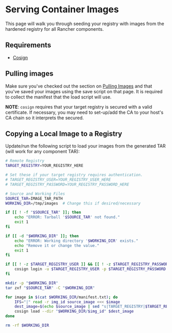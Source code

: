 # Serving Container Images

This page will walk you through seeding your registry with images from the hardened registry for all Rancher components.

## Requirements

* [Cosign](https://docs.sigstore.dev/cosign/installation/)

## Pulling images

Make sure you've checked out the section on [Pulling Images](5-pulling-images.md) and that you've saved your images using the save script on that page. It is required to collect the manifest that the load script will use.

**NOTE**: `cosign` requires that your target registry is secured with a valid certificate. If necessary, you may need to set-up/add the CA to your host's CA chain so it interprets the secured.

## Copying a Local Image to a Registry

Update/run the following script to load your images from the generated TAR (will work for any component TAR):

```bash
# Remote Registry
TARGET_REGISTRY=YOUR_REGISTRY_HERE

# Set these if your target registry requires authentication.
# TARGET_REGISTRY_USER=YOUR_REGISTRY_USER_HERE
# TARGET_REGISTRY_PASSWORD=YOUR_REGISTRY_PASSWORD_HERE

# Source and Working Files
SOURCE_TAR=IMAGE_TAR_PATH
WORKING_DIR=/tmp/images  # Change this if desired/necessary

if [[ ! -f "$SOURCE_TAR" ]]; then
    echo "ERROR: Tarball '$SOURCE_TAR' not found."
    exit 1
fi

if [[ -d "$WORKING_DIR" ]]; then
    echo "ERROR: Working directory '$WORKING_DIR' exists."
    echo "Remove it or change the value."
    exit 1
fi

if [[ ! -z $TARGET_REGISTRY_USER ]] && [[ ! -z $TARGET_REGISTRY_PASSWORD ]]; then
    cosign login -u $TARGET_REGISTRY_USER -p $TARGET_REGISTRY_PASSWORD $TARGET_REGISTRY
fi

mkdir -p "$WORKING_DIR"
tar zxf "$SOURCE_TAR" -C "$WORKING_DIR"

for image in $(cat $WORKING_DIR/manifest.txt); do
    IFS="|" read -r img_id source_image <<< $image
    dest_image=$(echo $source_image | sed "s|TARGET_REGISTRY|$TARGET_REGISTRY|g")
    cosign load --dir "$WORKING_DIR/$img_id" $dest_image
done

rm -rf $WORKING_DIR
```
